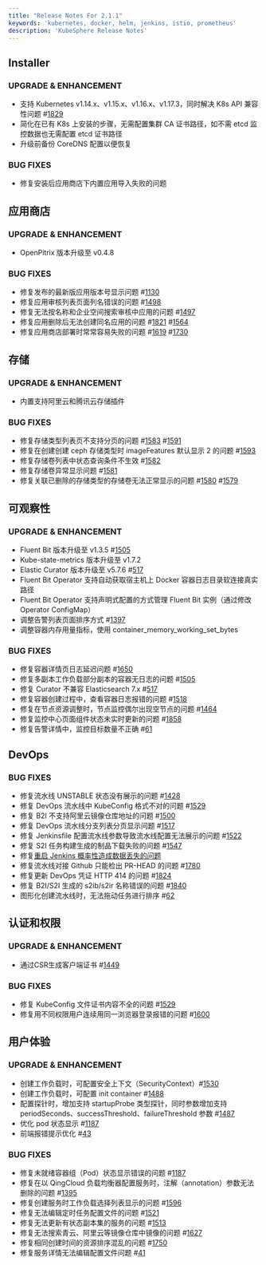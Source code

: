 ```yaml
---
title: "Release Notes For 2.1.1"
keywords: 'kubernetes, docker, helm, jenkins, istio, prometheus'
description: 'KubeSphere Release Notes'
---
```


## Installer 

### UPGRADE & ENHANCEMENT

- 支持 Kubernetes v1.14.x、v1.15.x、v1.16.x、v1.17.3，同时解决 K8s API 兼容性问题 #[1829](https://github.com/kubesphere/kubesphere/issues/1829)
- 简化在已有 K8s 上安装的步骤，无需配置集群 CA 证书路径，如不需 etcd 监控数据也无需配置 etcd 证书路径
- 升级前备份 CoreDNS 配置以便恢复

### BUG FIXES

- 修复安装后应用商店下内置应用导入失败的问题

## 应用商店

### UPGRADE & ENHANCEMENT

- OpenPitrix 版本升级至 v0.4.8

### BUG FIXES

- 修复发布的最新版应用版本号显示问题 #[1130](https://github.com/kubesphere/kubesphere/issues/1130) 
- 修复应用审核列表页面列名错误的问题 #[1498](https://github.com/kubesphere/kubesphere/issues/1498)
- 修复无法按名称和企业空间搜索审核中应用的问题 #[1497](https://github.com/kubesphere/kubesphere/issues/1497)
- 修复应用删除后无法创建同名应用的问题 #[1821](https://github.com/kubesphere/kubesphere/pull/1821) #[1564](https://github.com/kubesphere/kubesphere/issues/1564)
- 修复应用商店部署时常常容易失败的问题 #[1619](https://github.com/kubesphere/kubesphere/issues/1619) #[1730](https://github.com/kubesphere/kubesphere/issues/1730)

## 存储

### UPGRADE & ENHANCEMENT

- 内置支持阿里云和腾讯云存储插件

### BUG FIXES

- 修复存储类型列表页不支持分页的问题 #[1583](https://github.com/kubesphere/kubesphere/issues/1583) #[1591](https://github.com/kubesphere/kubesphere/issues/1591)
- 修复在创建创建 ceph 存储类型时 imageFeatures 默认显示 2 的问题 #[1593](https://github.com/kubesphere/kubesphere/issues/1593)
- 修复存储卷列表中状态查询条件不生效 #[1582](https://github.com/kubesphere/kubesphere/issues/1582)
- 修复存储卷异常显示问题 #[1581](https://github.com/kubesphere/kubesphere/issues/1581)
- 修复关联已删除的存储类型的存储卷无法正常显示的问题 #[1580](https://github.com/kubesphere/kubesphere/issues/1580) #[1579](https://github.com/kubesphere/kubesphere/issues/1579)

## 可观察性

### UPGRADE & ENHANCEMENT

- Fluent Bit 版本升级至 v1.3.5 #[1505](https://github.com/kubesphere/kubesphere/issues/1505)
- Kube-state-metrics 版本升级至 v1.7.2
- Elastic Curator 版本升级至 v5.7.6 #[517](https://github.com/kubesphere/ks-installer/issues/517)
- Fluent Bit Operator 支持自动获取宿主机上 Docker 容器日志目录软连接真实路径
- Fluent Bit Operator 支持声明式配置的方式管理 Fluent Bit 实例（通过修改 Operator ConfigMap）
- 调整告警列表页面排序方式 #[1397](https://github.com/kubesphere/kubesphere/issues/1397)
- 调整容器内存用量指标，使用 container_memory_working_set_bytes

### BUG FIXES

- 修复容器详情页日志延迟问题 #[1650](https://github.com/kubesphere/kubesphere/issues/1650)
- 修复多副本工作负载部分副本的容器无日志的问题 #[1505](https://github.com/kubesphere/kubesphere/issues/1505)
- 修复 Curator 不兼容 Elasticsearch 7.x #[517](https://github.com/kubesphere/ks-installer/issues/517)
- 修复容器创建过程中，查看容器日志报错的问题 #[1518](https://github.com/kubesphere/kubesphere/issues/1518)
- 修复在节点资源调整时，节点监控偶尔出现空节点的问题 #[1464](https://github.com/kubesphere/kubesphere/issues/1464)
- 修复监控中心页面组件状态未实时更新的问题 #[1858](https://github.com/kubesphere/kubesphere/issues/1858)
- 修复告警详情中，监控目标数量不正确 #[61](https://github.com/kubesphere/console/issues/61)

## DevOps

### BUG FIXES

- 修复流水线 UNSTABLE 状态没有展示的问题 #[1428](https://github.com/kubesphere/kubesphere/issues/1428)
- 修复 DevOps 流水线中 KubeConfig 格式不对的问题 #[1529](https://github.com/kubesphere/kubesphere/issues/1529)
- 修复 B2I 不支持阿里云镜像仓库地址的问题 #[1500](https://github.com/kubesphere/kubesphere/issues/1500)
- 修复 DevOps 流水线分支列表分页显示问题 #[1517](https://github.com/kubesphere/kubesphere/issues/1517)
- 修复 Jenkinsfile 配置流水线参数导致流水线配置无法展示的问题 #[1522](https://github.com/kubesphere/kubesphere/issues/1522)
- 修复 S2I 任务构建生成的制品下载失败的问题 #[1547](https://github.com/kubesphere/kubesphere/issues/1547)
- 修复[重启 Jenkins 概率性造成数据丢失的问题]( https://kubesphere.com.cn/forum/d/283-jenkins)
- 修复流水线对接 Github 只能检出 PR-HEAD 的问题 #[1780](https://github.com/kubesphere/kubesphere/issues/1780)
- 修复更新 DevOps 凭证  HTTP 414 的问题 #[1824](https://github.com/kubesphere/kubesphere/issues/1824)
- 修复 B2I/S2I 生成的 s2ib/s2ir 名称错误的问题 #[1840](https://github.com/kubesphere/kubesphere/issues/1840)
- 图形化创建流水线时，无法拖动任务进行排序 #[62](https://github.com/kubesphere/console/issues/62)


## 认证和权限

### UPGRADE & ENHANCEMENT

- 通过CSR生成客户端证书 #[1449](https://github.com/kubesphere/kubesphere/issues/1449)

### BUG FIXES

- 修复 KubeConfig 文件证书内容不全的问题 #[1529](https://github.com/kubesphere/kubesphere/issues/1529)
- 修复用不同权限用户连续用同一浏览器登录报错的问题 #[1600](https://github.com/kubesphere/kubesphere/issues/1600)

## 用户体验

### UPGRADE & ENHANCEMENT

- 创建工作负载时，可配置安全上下文（SecurityContext）#[1530](https://github.com/kubesphere/kubesphere/issues/1530)
- 创建工作负载时，可配置 init container #[1488](https://github.com/kubesphere/kubesphere/issues/1488)
- 配置探针时，增加支持 startupProbe 类型探针，同时参数增加支持 periodSeconds、successThreshold、failureThreshold 参数 #[1487](https://github.com/kubesphere/kubesphere/issues/1487)
- 优化 pod 状态显示 #[1187](https://github.com/kubesphere/kubesphere/issues/1187)
- 前端报错提示优化 #[43](https://github.com/kubesphere/console/issues/43)

### BUG FIXES

- 修复未就绪容器组（Pod）状态显示错误的问题 #[1187](https://github.com/kubesphere/kubesphere/issues/1187)
- 修复在以 QingCloud 负载均衡器配置服务时，注解（annotation）参数无法删除的问题 #[1395](https://github.com/kubesphere/kubesphere/issues/1395)
- 修复创建服务时工作负载选择列表显示的问题 #[1596](https://github.com/kubesphere/kubesphere/issues/1596)
- 修复无法编辑定时任务配置文件的问题 #[1521](https://github.com/kubesphere/kubesphere/issues/1521)
- 修复无法更新有状态副本集的服务的问题 #[1513](https://github.com/kubesphere/kubesphere/issues/1513)
- 修复无法搜索青云、阿里云等镜像仓库中镜像的问题 #[1627](https://github.com/kubesphere/kubesphere/issues/1627)
- 修复相同创建时间的资源排序混乱的问题 #[1750](https://github.com/kubesphere/kubesphere/pull/1750)
- 修复服务详情无法编辑配置文件问题 #[41](https://github.com/kubesphere/console/issues/41)